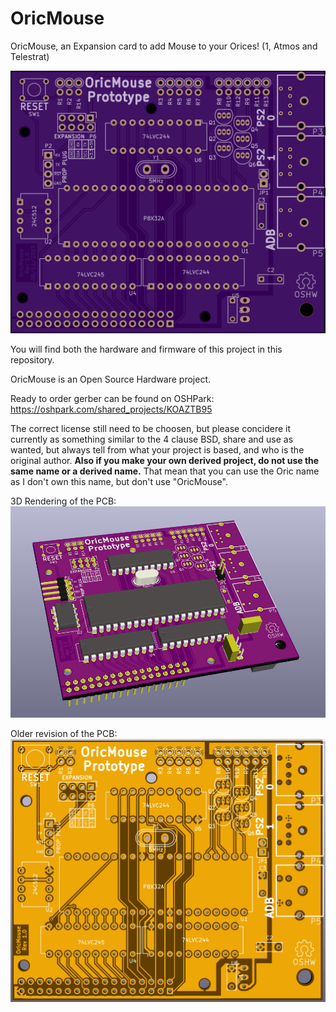 # OricMouse
OricMouse, an Expansion card to add Mouse to your Orices! (1, Atmos and Telestrat)

![PCB Design](pcb_rev1proto.png)

You will find both the hardware and firmware of this project in this repository. 

OricMouse is an Open Source Hardware project.

Ready to order gerber can be found on OSHPark: https://oshpark.com/shared_projects/KOAZTB95

The correct license still need to be choosen, but please concidere it currently as something similar to the 4 clause BSD, share and use as wanted, but always tell from what your project is based, and who is the original author.
__Also if you make your own derived project, do not use the same name or a derived name.__ That mean that you can use the Oric name as I don't own this name, but don't use "OricMouse".

3D Rendering of the PCB:
![3D Render of current PCB Design](pcb_rev1proto3d.png)

Older revision of the PCB:
![Older PCB Design](pcb_oldrev1.0.png)